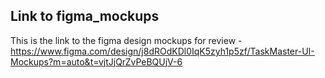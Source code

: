 ## Link to figma_mockups

This is the link to the figma design mockups for review - https://www.figma.com/design/j8dROdKDl0IqK5zyh1p5zf/TaskMaster-UI-Mockups?m=auto&t=vjtJjQrZvPeBQUjV-6
